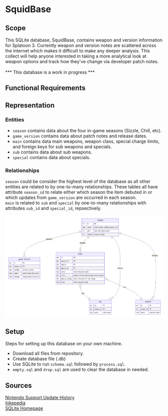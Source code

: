 # SquidBase

## Scope

This SQLite database, SquidBase, contains weapon and version information for Splatoon 3. Currently weapon and version notes are scattered across the internet which makes it difficult to make any deeper analysis. This collect will help anyone interested in taking a more analytical look at weapon options and track how they've change via developer patch notes.
<br/> <br/>
*** This database is a work in progress ***

## Functional Requirements

## Representation

### Entities
* `season` contains data about the four in-game seasons (Sizzle, Chill, etc).
* `game_version` contains data about patch notes and release dates. 
* `main` contains data main weapons, weapon class, special charge limits, and foreign keys for sub weapons and specials.
* `sub` contains data about sub weapons.
* `special` contains data about specials.

### Relationships

`season` could be consider the highest level of the database as all other entities are related to by one-to-many relationships. These tables all have attribute `season_id` to relate either which season the item debuted in or which updates from `game_version` are occurred in each season. <br/>
`main` is related to `sub` and `special` by one-to-many relationships with attributes `sub_id` and `special_id`, repsectively.

![Entity Relationship Diagram](diagram.png)


## Setup
Steps for setting up this database on your own machine.
* Download all files from repository.
* Create database file (.db)
* Use SQLite to run `schema.sql` followed by `process.sql`.
* `empty.sql` and `drop.sql` are used to clear the database in needed.

## Sources
[Nintendo Support Update History](https://en-americas-support.nintendo.com/app/answers/detail/a_id/61257/~/splatoon-3-update-history) <br/>
[Inkepedia](https://splatoonwiki.org/wiki/Main_Page) <br/>
[SQLite Homepage](https://www.sqlite.org/index.html)
